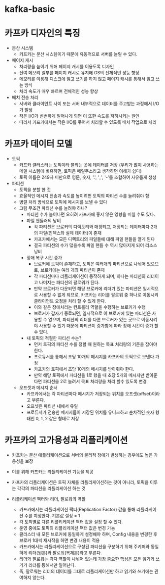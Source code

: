 # kafka-basic

# 카프카 디자인의 특징
* 분산 시스템
  * 카프카는 분산 시스템이기 때문에 유동적으로 서버를 늘릴 수 있다.
* 페이지 캐시
  * 처리량을 높이기 위해 페이지 캐시를 이용도록 디자인
  * 잔여 메모리 일부를 페이지 캐시로 유지해 OS의 전체적인 성능 향상
  * 메모리를 이용해 디스크에 읽고 쓰기를 하지 않고 페이지 캐시를 통해서 읽고 쓰는 방식
  * 처리 속도가 매우 빠르며 전체적인 성능 향상
* 배치 전송 처리
  * 서버와 클라이언트 사이 또는 서버 내부적으로 데이터를 주고받는 과정에서 I/O가 발생
  * 작은 I/O가 빈번하게 일어나게 되면 이 또한 속도를 저하시키는 원인
  * 따라서 카프카에서는 작은 I/O를 묶어서 처리할 수 있도록 배치 작업으로 처리


# 카프카 데이터 모델
* 토픽
  * 카프카 클러스터는 토픽이라 불리는 곳에 데이터를 저장 (우리가 많이 사용하는 메일 시스템에 비유하면, 토픽은 메일주소라고 생각하면 이해가 쉽다)
  * 토픽 이름은 249자 미만으로 영문, 숫자, '.', '_', '-'를 조합하여 자유롭게 생성
* 파티션
  * 토픽을 분할 한 것
  * 효율적인 메시지 전송과 속도를 높이려면 토픽의 파티션 수를 늘려줘야 함
  * 병렬 처리 방식으로 토픽에 메시지를 보낼 수 있다
  * 그럼 무조건 파티션 수를 늘려야 하나?
    * 파티션 수가 늘어나면 오히려 카프카에 좋지 않은 영향을 미칠 수도 있다.
    * 파일 핸들러의 낭비
      * 각 파티션은 브로커의 디렉토리와 매핑되고, 저장되는 데이터마다 2개의 파일(인덱스와 실제 데이터)이 존재
      * 카프카에서는 모든 디렉토리의 파일들에 대해 파일 핸들을 열게 된다
      * 결국 파티션의 수가 많을수록 파일 핸들 수 역시 많아지게 되어 리소스 낭비
    * 장애 복구 시간 증가
      * 브로커에 토픽이 존재하고, 토픽은 여러개의 파티션으로 나뉘어 있으므로, 브로커에는 여러 개의 파티션이 존재
      * 각 파티션마다 리플리케이션이 동작하게 되며, 하나는 파티션의 리더이고 나머지는 파티션의 팔로워가 된다.
      * 만약 브로커가 다운되면 해당 브로커에 리더가 있는 파티션은 일시적으로 사용할 수 없게 되므로, 카프카는 리더를 팔로워 중 하나로 이동시켜 클라이언트 요청을 처리 할 수 있게 한다.
      * 이와 같은 장애처리는 컨트롤러 역할을 수행하는 브로커가 수행
      * 브로커가 갑자기 종료되면, 일시적으로 이 브로커에 있는 파티션은 사용할 수 없으며, 파티션의 리더를 다른 브로커가 있는 곳으로 이동시켜야 사용할 수 있기 때문에 파티션이 증가함에 따라 장애 시간이 증가 할 수 있다.
    * 내 토픽의 적절한 파티션 수는?
      * 먼저 토픽의 파티션 수를 정할 때 원하는 목표 처리량의 기준을 잡아야 한다.
      * 프로듀서를 통해서 초당 10개의 메시지를 카프카의 토픽으로 보낸다 가정
      * 카프카의 토픽에서 초당 10개의 메시지를 받아줘야 한다.
      * 만약 해당 토픽에서 파티션을 1로 했을 때 초당 5개의 메시지만 받아준다면 파티션을 2로 늘려서 목표 처리량을 처리 할수 있도록 변경
  * 오프셋과 메시지 순서
    * 카프카에서는 각 파티션마다 메시지가 저장되는 위치를 오프셋(offset)이라고 부른다.
    * 오프셋은 파티션 내에서 유일
    * 프로듀서가 전송한 메시지들이 저장된 위치를 유니크하고 순차적인 숫자 형태인 0, 1, 2 같은 형태로 저장
# 카프카의 고가용성과 리플리케이션
  * 카프카는 분산 애플리케이션으로 서버의 물리적 장애가 발생하는 경우에도 높은 가용성을 보장
  * 이를 위해 카프카는 리플리케이션 기능을 제공
  * 카프카의 리플리케이션은 토픽 자체를 리플리케이션하는 것이 아니라, 토픽을 이루는 각각의 파티션을 리플리케이션 하는 것

  * 리플리케이션 팩터와 리더, 팔로워의 역할
    * 카프카에서는 리플리케이션 팩터(Replication Factor) 값을 통해 리플리케이션 수를 지정한다. 기본값 설정 = 1
    * 각 토픽별로 다른 리플리케이션 팩터 값을 설정 할 수 있다.
    * 운영 중에도 토픽의 리플리케이션 팩터 값은 변경 가능
    * 클러스터 내 모든 브로커에 동일하게 설정해야 하며, Config 내용을 변경한 후 브로커 1대씩 재시작을 하면 변경 내용이 적용
    * 카프카에서는 리플리케이션으로 구성된 파티션을 구분하기 위해 주키퍼와 동일하게 리더(원본)와 팔로워(복제본)라고 부른다.
    * 리더와 팔로워는 각자 역할이 나뉘어 있는데 가장 중요한 핵심은 모든 읽기와 쓰기가 리더를 통해서만 일어난다.
    * 즉, 팔로워는 리더의 데이터를 그대로 리플리케이션만 하고 읽기와 쓰기에는 관여하지 않는다.


